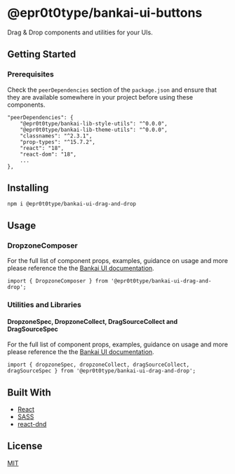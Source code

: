 # @epr0t0type/bankai-ui-buttons
Drag & Drop components and utilities for your UIs.

## Getting Started

### Prerequisites
Check the `peerDependencies` section of the `package.json` and ensure that they are available somewhere in your project before using these components.

```
"peerDependencies": {
    "@epr0t0type/bankai-lib-style-utils": "^0.0.0",
    "@epr0t0type/bankai-lib-theme-utils": "^0.0.0",
    "classnames": "^2.3.1",
    "prop-types": "^15.7.2",
    "react": "18",
    "react-dom": "18",
    ...
},
```

## Installing
```
npm i @epr0t0type/bankai-ui-drag-and-drop
```

## Usage

### DropzoneComposer
For the full list of component props, examples, guidance on usage and more please reference the the [Bankai UI documentation](https://bankai-ui.com/).

```
import { DropzoneComposer } from '@epr0t0type/bankai-ui-drag-and-drop';
```

### Utilities and Libraries

#### DropzoneSpec, DropzoneCollect, DragSourceCollect and DragSourceSpec
For the full list of component props, examples, guidance on usage and more please reference the the [Bankai UI documentation](https://bankai-ui.com/).

```
import { dropzoneSpec, dropzoneCollect, dragSourceCollect, dragSourceSpec } from '@epr0t0type/bankai-ui-drag-and-drop';
```

## Built With
* [React](https://github.com/facebook/react)
* [SASS](https://github.com/sass/sass)
* [react-dnd](https://github.com/react-dnd/react-dnd/)

## License
[MIT](../../../LICENSE)
